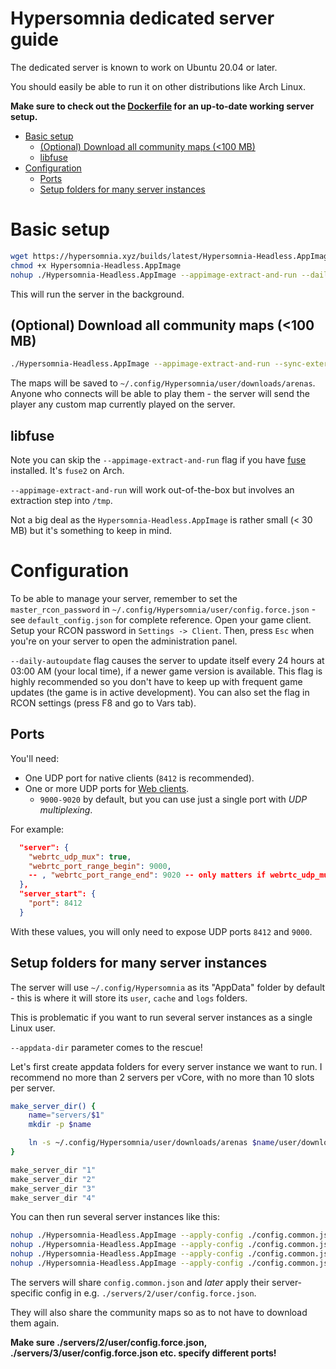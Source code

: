 # Hypersomnia dedicated server guide 

The dedicated server is known to work on Ubuntu 20.04 or later.

You should easily be able to run it on other distributions like Arch Linux.

**Make sure to check out the [Dockerfile](https://github.com/TeamHypersomnia/Hypersomnia/blob/master/Dockerfile) for an up-to-date working server setup.**

- [Basic setup](#basic-setup)
  * [(Optional) Download all community maps (<100 MB)](#optional-download-all-community-maps-100-mb)
  * [libfuse](#libfuse)
- [Configuration](#configuration)
  * [Ports](#ports)
  * [Setup folders for many server instances](#setup-folders-for-many-server-instances)

# Basic setup

```sh
wget https://hypersomnia.xyz/builds/latest/Hypersomnia-Headless.AppImage
chmod +x Hypersomnia-Headless.AppImage
nohup ./Hypersomnia-Headless.AppImage --appimage-extract-and-run --daily-autoupdate > /dev/null 2>&1 &
```

This will run the server in the background.

## (Optional) Download all community maps (<100 MB)

```sh
./Hypersomnia-Headless.AppImage --appimage-extract-and-run --sync-external-arenas-and-quit
```

The maps will be saved to ``~/.config/Hypersomnia/user/downloads/arenas``.
Anyone who connects will be able to play them - the server will send the player any custom map currently played on the server.

## libfuse

Note you can skip the ``--appimage-extract-and-run`` flag if you have [fuse](https://packages.ubuntu.com/focal/fuse) installed. It's ``fuse2`` on Arch.

``--appimage-extract-and-run`` will work out-of-the-box but involves an extraction step into ``/tmp``.

Not a big deal as the ``Hypersomnia-Headless.AppImage`` is rather small (< 30 MB) but it's something to keep in mind.

# Configuration

To be able to manage your server, remember to set the ``master_rcon_password`` in ``~/.config/Hypersomnia/user/config.force.json`` - see ``default_config.json`` for complete reference. Open your game client. Setup your RCON password in ``Settings -> Client``. Then, press ``Esc`` when you're on your server to open the administration panel.

``--daily-autoupdate`` flag causes the server to update itself every 24 hours at 03:00 AM (your local time), if a newer game version is available. This flag is highly recommended so you don't have to keep up with frequent game updates (the game is in active development). You can also set the flag in RCON settings (press F8 and go to Vars tab).

## Ports

You'll need:
- One UDP port for native clients (``8412`` is recommended).
- One or more UDP ports for [Web clients](https://hypersomnia.io).
	- ``9000-9020`` by default, but you can use just a single port with *UDP multiplexing*.

For example:

```json
  "server": {
    "webrtc_udp_mux": true,
    "webrtc_port_range_begin": 9000,
    -- , "webrtc_port_range_end": 9020 -- only matters if webrtc_udp_mux = false
  },
  "server_start": {
    "port": 8412
  }
```

With these values, you will only need to expose UDP ports ``8412`` and ``9000``.

## Setup folders for many server instances

The server will use ``~/.config/Hypersomnia`` as its "AppData" folder by default - this is where it will store its ``user``, ``cache`` and ``logs`` folders.

This is problematic if you want to run several server instances as a single Linux user.

``--appdata-dir`` parameter comes to the rescue!

Let's first create appdata folders for every server instance we want to run.
I recommend no more than 2 servers per vCore, with no more than 10 slots per server.

```sh
make_server_dir() {
	name="servers/$1"
	mkdir -p $name

	ln -s ~/.config/Hypersomnia/user/downloads/arenas $name/user/downloads/arenas
}

make_server_dir "1"
make_server_dir "2"
make_server_dir "3"
make_server_dir "4"
```

You can then run several server instances like this:

```sh
nohup ./Hypersomnia-Headless.AppImage --apply-config ./config.common.json --appdata-dir ./servers/1 --daily-autoupdate > /dev/null 2>&1 &
nohup ./Hypersomnia-Headless.AppImage --apply-config ./config.common.json --appdata-dir ./servers/2 --daily-autoupdate > /dev/null 2>&1 &
nohup ./Hypersomnia-Headless.AppImage --apply-config ./config.common.json --appdata-dir ./servers/3 --daily-autoupdate > /dev/null 2>&1 &
nohup ./Hypersomnia-Headless.AppImage --apply-config ./config.common.json --appdata-dir ./servers/4 --daily-autoupdate > /dev/null 2>&1 &
```

The servers will share ``config.common.json`` and *later* apply their server-specific config in e.g. ``./servers/2/user/config.force.json``.

They will also share the community maps so as to not have to download them again.

**Make sure ./servers/2/user/config.force.json, ./servers/3/user/config.force.json etc. specify different ports!**
